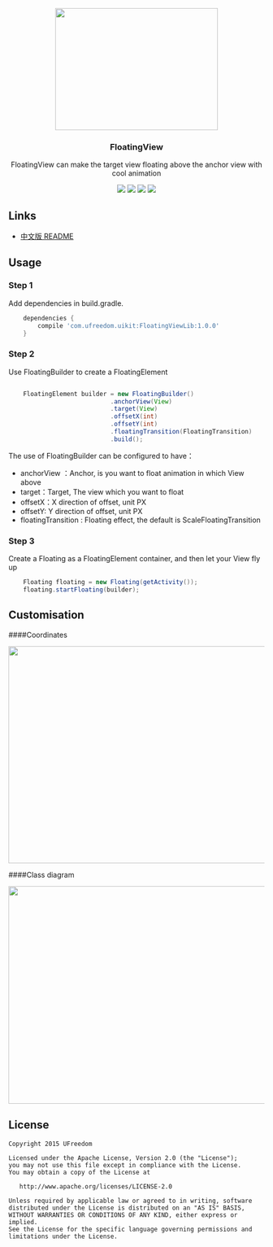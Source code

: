 <p align="center">
  <a href="https://dribbble.com/shots/2583144-Aviate-Badge" target="_blank">
  <img width="320" height="240" src="https://github.com/UFreedom/FloatingView/blob/master/images/floating_anim.gif">
  </a>
 </p>

<h3 align="center">FloatingView</h3>

<p align="center">
  FloatingView can make the target view  floating above the anchor view with cool animation
</p>

<p align="center">
<a target="_blank" href="https://github.com/UFreedom/FloatingView"><img src="https://travis-ci.org/UFreedom/FloatingView.svg?branch=master"></a>
<a target="_blank" href="https://bintray.com/ufreedom/maven/FloatingViewLibrary/_latestVersion"><img src="https://api.bintray.com/packages/ufreedom/maven/FloatingViewLibrary/images/download.svg"></a>
<a target="_blank" href="https://github.com/UFreedom/FloatingView"><img src="https://img.shields.io/badge/android-3.0-brightgreen.svg" ></a>
<a target="_blank" href='https://github.com/UFreedom/FloatingView/blob/master/LICENSE.txt'><img src='https://img.shields.io/crates/l/rustc-serialize.svg'  /></a>
</p>


Links
-----
- [中文版 README](https://github.com/UFreedom/FloatingView/blob/master/README_CN.md)



Usage
-----

### Step 1

Add dependencies in build.gradle.

```groovy
    dependencies {
        compile 'com.ufreedom.uikit:FloatingViewLib:1.0.0'
    }

```



### Step 2

Use FloatingBuilder to create a FloatingElement

```java

    FloatingElement builder = new FloatingBuilder()
                            .anchorView(View)
                            .target(View)
                            .offsetX(int)
                            .offsetY(int)
                            .floatingTransition(FloatingTransition)
                            .build();

```

The use of FloatingBuilder can be configured to have：

* anchorView ：Anchor, is you want to float animation in which View above
* target：Target, The view which you want to float 
* offsetX：X direction of offset, unit PX
* offsetY: Y direction of offset, unit PX
* floatingTransition : Floating effect, the default is ScaleFloatingTransition


### Step 3 

Create a Floating as a FloatingElement container, and then let your View fly up
 
```java
    Floating floating = new Floating(getActivity());
    floating.startFloating(builder);
```

 
Customisation
-------------
 
 
####Coordinates
 
  <img src="http://oeapkptbn.bkt.clouddn.com/coordinate.png" width="572" height="427"/>
 
 
####Class diagram
 
  <img src="http://oeapkptbn.bkt.clouddn.com/classdiagram.png" width="831" height="428"/>


License 
--------

    Copyright 2015 UFreedom

    Licensed under the Apache License, Version 2.0 (the "License");
    you may not use this file except in compliance with the License.
    You may obtain a copy of the License at

       http://www.apache.org/licenses/LICENSE-2.0

    Unless required by applicable law or agreed to in writing, software
    distributed under the License is distributed on an "AS IS" BASIS,
    WITHOUT WARRANTIES OR CONDITIONS OF ANY KIND, either express or implied.
    See the License for the specific language governing permissions and
    limitations under the License.
